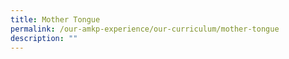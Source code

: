 ```yaml
---
title: Mother Tongue
permalink: /our-amkp-experience/our-curriculum/mother-tongue
description: ""
---
```

